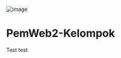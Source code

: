 ![image](https://github.com/adityabudi09/PemWeb2-Kelompok/assets/115923969/d7c79db1-08a2-4070-860e-88e851515965)
# PemWeb2-Kelompok


Test test
